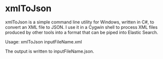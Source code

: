 xmlToJson
=========

xmlToJson is a simple command line utility for Windows, written in C#, to convert an XML file to JSON. I use it in a Cygwin shell to process XML files produced by other tools into a format that can be piped into Elastic Search.

Usage: xmlToJson inputFileName.xml

The output is written to inputFileName.json.
